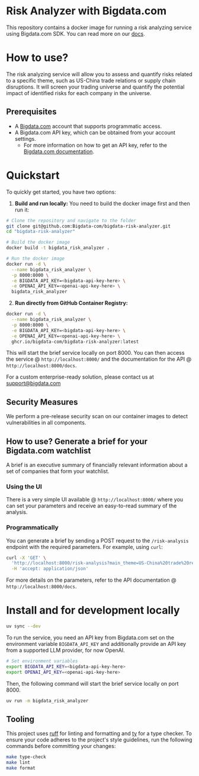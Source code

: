 # Risk Analyzer with Bigdata.com
This repository contains a docker image for running a risk analyzing service using Bigdata.com SDK. You can read more on our [docs](https://docs.bigdata.com/use-cases/docker-services/risk-analyzer).

# How to use?
The risk analyzing service will allow you to assess and quantify risks related to a specific theme, such as US-China trade relations or supply chain disruptions. It will screen your trading universe and quantify the potential impact of identified risks for each company in the universe.

## Prerequisites
- A [Bigdata.com](https://bigdata.com) account that supports programmatic access.
- A Bigdata.com API key, which can be obtained from your account settings.
    - For more information on how to get an API key, refer to the [Bigdata.com documentation](https://docs.bigdata.com/api-reference/introduction#api-key-beta).

# Quickstart
To quickly get started, you have two options:

1. **Build and run locally:**
You need to build the docker image first and then run it:

```bash
# Clone the repository and navigate to the folder
git clone git@github.com:Bigdata-com/bigdata-risk-analyzer.git
cd "bigdata-risk-analyzer"

# Build the docker image
docker build -t bigdata_risk_analyzer .

# Run the docker image
docker run -d \
  --name bigdata_risk_analyzer \
  -p 8000:8000 \
  -e BIGDATA_API_KEY=<bigdata-api-key-here> \
  -e OPENAI_API_KEY=<openai-api-key-here> \
  bigdata_risk_analyzer
```

2. **Run directly from GitHub Container Registry:**

```bash
docker run -d \
  --name bigdata_risk_analyzer \
  -p 8000:8000 \
  -e BIGDATA_API_KEY=<bigdata-api-key-here> \
  -e OPENAI_API_KEY=<openai-api-key-here> \
  ghcr.io/bigdata-com/bigdata-risk-analyzer:latest
```

This will start the brief service locally on port 8000. You can then access the service @ `http://localhost:8000/` and the documentation for the API @ `http://localhost:8000/docs`.

For a custom enterprise-ready solution, please contact us at [support@bigdata.com](mailto:support@bigdata.com)


## Security Measures

We perform a pre-release security scan on our container images to detect vulnerabilities in all components.


## How to use? Generate a brief for your Bigdata.com watchlist

A brief is an executive summary of financially relevant information about a set of companies that form your watchlist.

### Using the UI
There is a very simple UI available @ `http://localhost:8000/` where you can set your parameters and receive an easy-to-read summary of the analysis.

### Programmatically
You can generate a brief by sending a POST request to the `/risk-analysis` endpoint with the required
parameters. For example, using `curl`:
```bash
curl -X 'GET' \
  'http://localhost:8000/risk-analysis?main_theme=US-China%20trade%20relations&focus=intellectual%20property%20risks&watchlist_id=44118802-9104-4265-b97a-2e6d88d74893' \
  -H 'accept: application/json'
```

For more details on the parameters, refer to the API documentation @ `http://localhost:8000/docs`.

# Install and for development locally
```bash
uv sync --dev
```

To run the service, you need an API key from Bigdata.com set on the environment variable `BIGDATA_API_KEY` and additionally provide an API key from a supported LLM provider, for now OpenAI.
```bash
# Set environment variables
export BIGDATA_API_KEY=<bigdata-api-key-here>
export OPENAI_API_KEY=<openai-api-key-here>
```

Then, the following command will start the brief service locally on port 8000.
```bash
uv run -m bigdata_risk_analyzer
```

## Tooling
This project uses [ruff](https://docs.astral.sh/ruff/) for linting and formatting and [ty](https://docs.astral.sh/ty/) for a type checker. To ensure your code adheres to the project's style guidelines, run the following commands before committing your changes:
```bash
make type-check
make lint
make format
```
